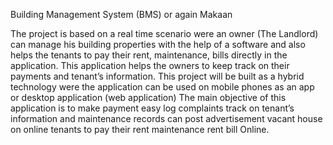 Building Management System (BMS) or again Makaan

The project is based on a real time scenario were an owner (The Landlord) can manage his building properties with the help of a software and also helps the tenants to pay their rent, maintenance, bills directly in the application.
This application helps the owners to keep track on their payments and tenant’s information.
This project will be built as a hybrid technology were the application can be used on mobile phones as an app or desktop application (web application)
The main objective of this application is to make payment easy log complaints track on tenant’s information and maintenance records can post advertisement vacant house on online tenants to pay their rent maintenance rent bill Online.
